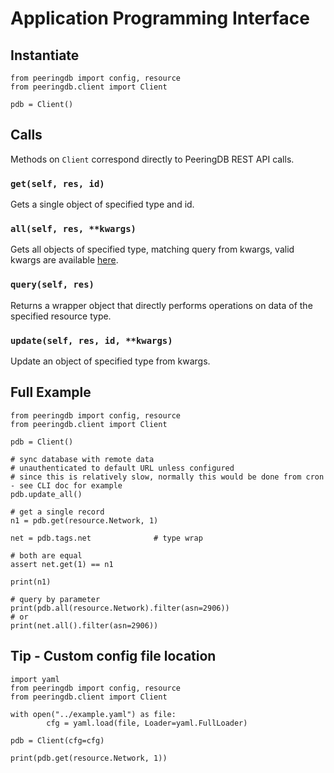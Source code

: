 # Application Programming Interface
## Instantiate

    from peeringdb import config, resource
    from peeringdb.client import Client

    pdb = Client()

## Calls
Methods on `Client` correspond directly to PeeringDB REST API calls.

### `get(self, res, id)`
Gets a single object of specified type and id.

### `all(self, res, **kwargs)`
Gets all objects of specified type, matching query from kwargs, valid kwargs are available [here](http://docs.peeringdb.com/api_specs/#operations).

### `query(self, res)`
Returns a wrapper object that directly performs operations on data of the specified resource type.

### `update(self, res, id, **kwargs)`
Update an object of specified type from kwargs.

## Full Example

    from peeringdb import config, resource
    from peeringdb.client import Client

    pdb = Client()

    # sync database with remote data
    # unauthenticated to default URL unless configured
    # since this is relatively slow, normally this would be done from cron - see CLI doc for example
    pdb.update_all()

    # get a single record
    n1 = pdb.get(resource.Network, 1)

    net = pdb.tags.net              # type wrap

    # both are equal
    assert net.get(1) == n1

    print(n1)
    
    # query by parameter
    print(pdb.all(resource.Network).filter(asn=2906))
    # or
    print(net.all().filter(asn=2906))

## Tip - Custom config file location

    import yaml
    from peeringdb import config, resource
    from peeringdb.client import Client

    with open("../example.yaml") as file:
            cfg = yaml.load(file, Loader=yaml.FullLoader)

    pdb = Client(cfg=cfg)
    
    print(pdb.get(resource.Network, 1))
